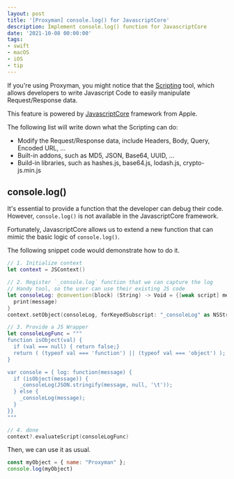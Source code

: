 ```yaml
---
layout: post
title: '[Proxyman] console.log() for JavascriptCore'
description: Implement console.log() function for JavascriptCore
date: '2021-10-08 00:00:00'
tags:
- swift
- macOS
- iOS
- tip
---
```



If you're using Proxyman, you might notice that the [Scripting](https://docs.proxyman.io/scripting/script) tool, which allows developers to write Javascript Code to easily manipulate Request/Response data.

This feature is powered by [JavascriptCore](https://developer.apple.com/documentation/javascriptcore) framework from Apple.

The following list will write down what the Scripting can do:
- Modify the Request/Response data, include Headers, Body, Query, Encoded URL, ...
- Built-in addons, such as MD5, JSON, Base64, UUID, ...
- Build-in libraries, such as hashes.js, base64.js, lodash.js, crypto-js.min.js

## console.log()

It's essential to provide a function that the developer can debug their code. However, `console.log()` is not available in the JavascriptCore framework.

Fortunately, JavascriptCore allows us to extend a new function that can mimic the basic logic of `console.log()`.

The following snippet code would demonstrate how to do it.

```swift
// 1. Initialize context
let context = JSContext()

// 2. Register `_console.log` function that we can capture the log
// Handy tool, so the user can use their existing JS code
let consoleLog: @convention(block) (String) -> Void = {[weak script] message in
  print(message)
}
context.setObject(consoleLog, forKeyedSubscript: "_consoleLog" as NSString)

// 3. Provide a JS Wrapper
let consoleLogFunc = """
function isObject(val) {
  if (val === null) { return false;}
  return ( (typeof val === 'function') || (typeof val === 'object') );
}

var console = { log: function(message) {
  if (isObject(message)) {
    _consoleLog(JSON.stringify(message, null, '\t'));
  } else {
    _consoleLog(message);
  }
}}
"""

// 4. done
context?.evaluateScript(consoleLogFunc)
```

Then, we can use it as usual.

```js
const myObject = { name: "Proxyman" };
console.log(myObject)
```